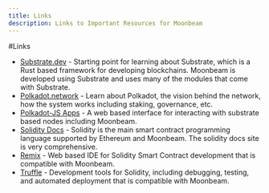 ```yaml
---
title: Links
description: Links to Important Resources for Moonbeam
---
```


#Links

* [Substrate.dev](https://substrate.dev/) - Starting point for learning about Substrate, which is a Rust based framework for developing blockchains.  Moonbeam is developed using Substrate and uses many of the modules that come with Substrate.
* [Polkadot.network](https://polkadot.network/) - Learn about Polkadot, the vision behind the network, how the system works including staking, governance, etc.
* [Polkadot-JS Apps](https://polkadot.js.org/apps) - A web based interface for interacting with substrate based nodes including Moonbeam.
* [Solidity Docs](https://solidity.readthedocs.io/) - Solidity is the main smart contract programming language supported by Ethereum and Moonbeam.  The solidity docs site is very comprehensive.
* [Remix](https://remix.ethereum.org/) - Web based IDE for Solidity Smart Contract development that is compatible with Moonbeam.
* [Truffle](https://www.trufflesuite.com/) - Development tools for Solidity, including debugging, testing, and automated deployment that is compatible with Moonbeam.
